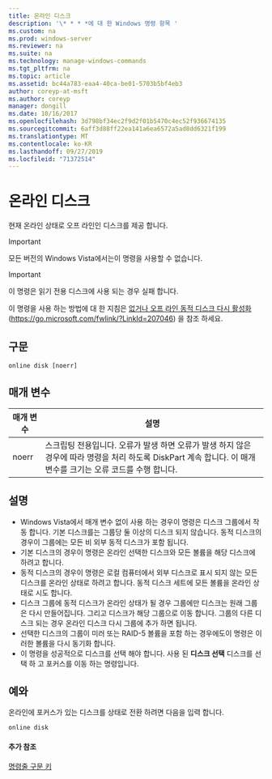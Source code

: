 ```yaml
---
title: 온라인 디스크
description: '\* * * *에 대 한 Windows 명령 항목 '
ms.custom: na
ms.prod: windows-server
ms.reviewer: na
ms.suite: na
ms.technology: manage-windows-commands
ms.tgt_pltfrm: na
ms.topic: article
ms.assetid: bc44a783-eaa4-40ca-be01-5703b5bf4eb3
author: coreyp-at-msft
ms.author: coreyp
manager: dongill
ms.date: 10/16/2017
ms.openlocfilehash: 3d798bf34ec2f9d2f01b5470c4ec52f936674135
ms.sourcegitcommit: 6aff3d88ff22ea141a6ea6572a5ad8dd6321f199
ms.translationtype: MT
ms.contentlocale: ko-KR
ms.lasthandoff: 09/27/2019
ms.locfileid: "71372514"
---
```

# <a name="online-disk"></a>온라인 디스크



현재 온라인 상태로 오프 라인인 디스크를 제공 합니다.

> [!IMPORTANT]
> 모든 버전의 Windows Vista에서는이 명령을 사용할 수 없습니다.

> [!IMPORTANT]
> 이 명령은 읽기 전용 디스크에 사용 되는 경우 실패 합니다.

이 명령을 사용 하는 방법에 대 한 지침은 [없거나 오프 라인 동적 디스크 다시 활성화](https://go.microsoft.com/fwlink/?LinkId=207046) (https://go.microsoft.com/fwlink/?LinkId=207046) 을 참조 하세요.

## <a name="syntax"></a>구문

```
online disk [noerr]
```

## <a name="parameters"></a>매개 변수

|매개 변수|설명|
|---------|-----------|
|noerr|스크립팅 전용입니다. 오류가 발생 하면 오류가 발생 하지 않은 경우에 따라 명령을 처리 하도록 DiskPart 계속 합니다. 이 매개 변수를 크기는 오류 코드를 수행 합니다.|

## <a name="remarks"></a>설명

-   Windows Vista에서 매개 변수 없이 사용 하는 경우이 명령은 디스크 그룹에서 작동 합니다. 기본 디스크를는 그룹당 둘 이상의 디스크 되지 않습니다. 동적 디스크의 경우이 그룹에는 모든 비 외부 동적 디스크가 포함 됩니다.
-   기본 디스크의 경우이 명령은 온라인 선택한 디스크와 모든 볼륨을 해당 디스크에 하려고 합니다.
-   동적 디스크의 경우이 명령은 로컬 컴퓨터에서 외부 디스크로 표시 되지 않는 모든 디스크를 온라인 상태로 하려고 합니다. 동적 디스크 세트에 모든 볼륨을 온라인 상태로 시도 합니다.
-   디스크 그룹에 동적 디스크가 온라인 상태가 될 경우 그룹에만 디스크는 원래 그룹은 다시 만들어집니다. 그리고 디스크가 해당 그룹으로 이동 합니다. 그룹의 다른 디스크 되는 경우 온라인 디스크 다시 그룹에 추가 하면 됩니다.
-   선택한 디스크의 그룹이 미러 또는 RAID-5 볼륨을 포함 하는 경우에도이 명령은 이러한 볼륨을 다시 동기화 합니다.
-   이 명령을 성공적으로 디스크를 선택 해야 합니다. 사용 된 **디스크 선택** 디스크를 선택 하 고 포커스를 이동 하는 명령입니다.

## <a name="BKMK_examples"></a>예와

온라인에 포커스가 있는 디스크를 상태로 전환 하려면 다음을 입력 합니다.
```
online disk
```

#### <a name="additional-references"></a>추가 참조

[명령줄 구문 키](command-line-syntax-key.md)

